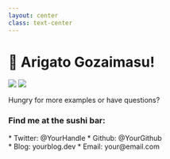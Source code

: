```yaml
---
layout: center
class: text-center
---
```


# 🙏 Arigato Gozaimasu!

<div class="flex justify-center items-center h-60">
  <div class="text-center">
    <img src="https://em-content.zobj.net/source/microsoft-teams/363/sushi_1f363.png" class="h-25 inline-block mx-4" />
    <img src="https://em-content.zobj.net/source/microsoft-teams/363/chopsticks_1f962.png" class="h-25 inline-block mx-4" />

  <p class="mt-4">Hungry for more examples or have questions?</p>

  <div class="mt-8">
    <h3 class="text-xl mb-2">Find me at the sushi bar:</h3>
    <div class="grid grid-cols-2 gap-2">
      <div>
        * Twitter: @YourHandle
        * Github: @YourGithub
      </div>
      <div>
        * Blog: yourblog.dev
        * Email: your@email.com
      </div>
    </div>
  </div>
  </div>
</div> 